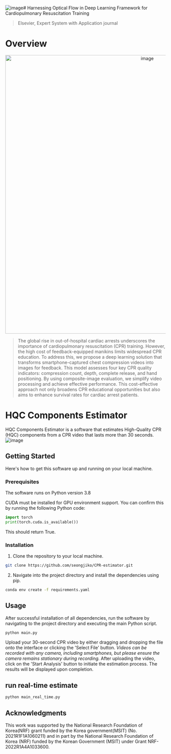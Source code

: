 ![image](https://github.com/seongjiko/CPR-estimator/assets/105999203/5a3198e1-a82b-4293-b134-c13cf77dbed1)# Harnessing Optical Flow in Deep Learning Framework for Cardiopulmonary Resuscitation Training
> Elsevier, Expert System with Application journal

# Overview
<center> 
  <img width="876" alt="image" src="https://github.com/seongjiko/CPR-estimator/assets/46768743/7979d7ac-6f67-4866-85d9-9f2b89db91cb"> 
</center>



> The global rise in out-of-hospital cardiac arrests underscores the importance of cardiopulmonary resuscitation (CPR) training. However, the high cost of feedback-equipped manikins limits widespread CPR education. To address this, we propose a deep learning solution that transforms smartphone-captured chest compression videos into images for feedback. This model assesses four key CPR quality indicators: compression count, depth, complete release, and hand positioning. By using composite-image evaluation, we simplify video processing and achieve effective performance. This cost-effective approach not only broadens CPR educational opportunities but also aims to enhance survival rates for cardiac arrest patients.

# HQC Components Estimator
HQC Components Estimator is a software that estimates High-Quality CPR (HQC) components from a CPR video that lasts more than 30 seconds. 
![image](https://github.com/seongjiko/CPR-estimator/assets/105999203/49196c14-d13f-4568-8cec-5f0260fb84c2)

<!-- ## real-time estimator demo -->

<!-- https://github.com/seongjiko/CPR-estimator/assets/105999203/602b4f1c-747a-40ce-8e14-6f44c984b91d -->

## Getting Started

Here's how to get this software up and running on your local machine.

### Prerequisites

The software runs on Python version 3.8

CUDA must be installed for GPU environment support. You can confirm this by running the following Python code:

```python
import torch
print(torch.cuda.is_available())
```

This should return True.





### Installation

1. Clone the repository to your local machine.

```bash
git clone https://github.com/seongjiko/CPR-estimator.git
```

2. Navigate into the project directory and install the dependencies using pip.

```bash
conda env create -f requirements.yaml
```

## Usage

After successful installation of all dependencies, run the software by navigating to the project directory and executing the main Python script.

```bash
python main.py
```

Upload your 30-second CPR video by either dragging and dropping the file onto the interface or clicking the 'Select File' button. *Videos can be recorded with any camera, including smartphones, but please ensure the camera remains stationary during recording.* After uploading the video, click on the 'Start Analysis' button to initiate the estimation process. The results will be displayed upon completion.

## run real-time estimate

```bash
python main_real_time.py
```


## Acknowledgments

This work was supported by the National Research Foundation of Korea(NRF) grant funded by the Korea government(MSIT) (No. 2021R1F1A1060211) and in part by the National Research Foundation of Korea (NRF) funded by the Korean Government (MSIT) under Grant NRF-2022R1A4A1033600. 

